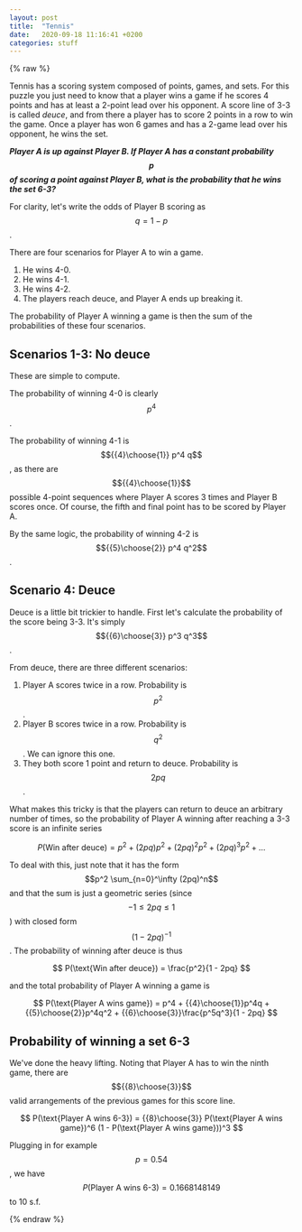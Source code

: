 ```yaml
---
layout: post
title:  "Tennis"
date:   2020-09-18 11:16:41 +0200
categories: stuff
---
```

{% raw %}

Tennis has a scoring system composed of points, games, and sets. For this puzzle you just need to know that a player wins a game if he scores 4 points and has at least a 2-point lead over his opponent. A score line of 3-3 is called *deuce*, and from there a player has to score 2 points in a row to win the game. Once a player has won 6 games and has a 2-game lead over his opponent, he wins the set.

***Player A is up against Player B. If Player A has a constant probability $$p$$ of scoring a point against Player B, what is the probability that he wins the set 6-3?***

For clarity, let's write the odds of Player B scoring as $$q = 1 - p$$.

There are four scenarios for Player A to win a game.

1. He wins 4-0.
2. He wins 4-1.
3. He wins 4-2.
4. The players reach deuce, and Player A ends up breaking it.

The probability of Player A winning a game is then the sum of the probabilities of these four scenarios.

## Scenarios 1-3: No deuce

These are simple to compute. 

The probability of winning 4-0 is clearly $$p^4$$.

The probability of winning 4-1 is $${{4}\choose{1}} p^4 q$$, as there are $${{4}\choose{1}}$$ possible 4-point sequences where Player A scores 3 times and Player B scores once. Of course, the fifth and final point has to be scored by Player A.

By the same logic, the probability of winning 4-2 is $${{5}\choose{2}} p^4 q^2$$. 

## Scenario 4: Deuce

Deuce is a little bit trickier to handle. First let's calculate the probability of the score being 3-3. It's simply $${{6}\choose{3}} p^3 q^3$$. 

From deuce, there are three different scenarios:

1. Player A scores twice in a row. Probability is $$p^2$$.
2. Player B scores twice in a row. Probability is $$q^2$$. We can ignore this one.
3. They both score 1 point and return to deuce. Probability is $$2pq$$.

What makes this tricky is that the players can return to deuce an arbitrary number of times, so the probability of Player A winning after reaching a 3-3 score is an infinite series


$$
P(\text{Win after deuce}) = p^2 + (2pq)p^2 + (2pq)^2p^2 + (2pq)^3 p^2 + \dots
$$


To deal with this, just note that it has the form $$p^2 \sum_{n=0}^\infty (2pq)^n$$ and that the sum is just a geometric series (since $$-1 \leq 2pq \leq 1$$) with closed form $$(1 - 2pq)^{-1}$$. The probability of winning after deuce is thus


$$
P(\text{Win after deuce}) = \frac{p^2}{1 - 2pq}
$$


and the total probability of Player A winning a game is


$$
P(\text{Player A wins game}) = p^4 + {{4}\choose{1}}p^4q + {{5}\choose{2}}p^4q^2 + {{6}\choose{3}}\frac{p^5q^3}{1 - 2pq}
$$


## Probability of winning a set 6-3

We've done the heavy lifting. Noting that Player A has to win the ninth game, there are $${{8}\choose{3}}$$ valid arrangements of the previous games for this score line.


$$
P(\text{Player A wins 6-3}) = {{8}\choose{3}} P(\text{Player A wins game})^6 (1 - P(\text{Player A wins game}))^3
$$


Plugging in for example $$p = 0.54$$, we have $$P(\text{Player A wins 6-3}) =  0.1668148149$$ to 10 s.f.

{% endraw %}

